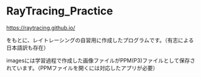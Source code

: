 # RayTracing_Practice

https://raytracing.github.io/

をもとに、レイトレーシングの自習用に作成したプログラムです。（有志による日本語訳も存在）

imagesには学習過程で作成した画像ファイルがPPM(P3)ファイルとして保存されています。（PPMファイルを開くには対応したアプリが必要）
